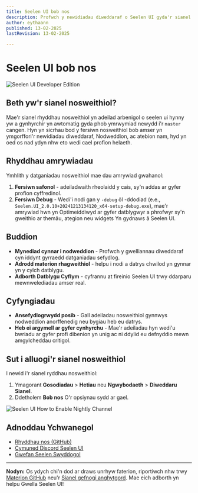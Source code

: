 ```yaml
---
title: Seelen UI bob nos
description: Profwch y newidiadau diweddaraf o Seelen UI gyda'r sianel ddiweddaru nos!
author: eythaann
published: 13-02-2025
lastRevision: 13-02-2025

---
```


# Seelen UI bob nos

![Seelen UI Developer Edition](https://github.com/user-attachments/assets/76634b49-7b09-4ef2-9643-e93542309f5d)

## Beth yw'r sianel nosweithiol?

Mae'r sianel rhyddhau nosweithiol yn adeilad arbenigol o seelen ui hynny yw
 a gynhyrchir yn awtomatig gyda phob ymrwymiad newydd i'r `master` cangen. Hyn
 yn sicrhau bod y fersiwn nosweithiol bob amser yn ymgorffori'r newidiadau diweddaraf,
 Nodweddion, ac atebion nam, hyd yn oed os nad ydyn nhw eto wedi cael profion helaeth.

## Rhyddhau amrywiadau

Ymhlith y datganiadau nosweithiol mae dau amrywiad gwahanol:

1. **Fersiwn safonol** - adeiladwaith rheolaidd y cais, sy'n addas ar gyfer
    profion cyffredinol.
2. **Fersiwn Debug** - Wedi'i nodi gan y `-debug` ôl -ddodiad (e.e.,
   `Seelen.UI_2.0.10+20241213134120_x64-setup-debug.exe`), mae'r amrywiad hwn yn
    Optimeiddiwyd ar gyfer datblygwyr a phrofwyr sy'n gweithio ar themâu, ategion neu widgets
    Yn gydnaws â Seelen UI.

## Buddion

* **Mynediad cynnar i nodweddion** - Profwch y gwelliannau diweddaraf cyn iddynt gyrraedd
   datganiadau sefydlog.
* **Adrodd materion rhagweithiol** - helpu i nodi a datrys chwilod yn gynnar yn y
   cylch datblygu.
* **Adborth Datblygu Cyflym** - cyfrannu at fireinio Seelen UI trwy ddarparu
   mewnwelediadau amser real.

## Cyfyngiadau

* **Ansefydlogrwydd posib** - Gall adeiladau nosweithiol gynnwys nodweddion anorffenedig neu
   bygiau heb eu datrys.
* **Heb ei argymell ar gyfer cynhyrchu** - Mae'r adeiladau hyn wedi'u bwriadu ar gyfer profi
   dibenion yn unig ac ni ddylid eu defnyddio mewn amgylcheddau critigol.

## Sut i alluogi'r sianel nosweithiol

I newid i'r sianel ryddhau nosweithiol:

1. Ymagorant **Gosodiadau** > **Hetiau** neu **Ngwybodaeth** > **Diweddaru Sianel**.
2. Ddetholem **Bob nos** O'r opsiynau sydd ar gael.

![Seelen UI How to Enable Nightly Channel](https://github.com/user-attachments/assets/ae88aeac-98cc-4424-a9e7-fb59740b694e)

## Adnoddau Ychwanegol

* [Rhyddhau nos (GitHub)](https://github.com/eythaann/Seelen-UI/releases/tag/nightly)
* [Cymuned Discord Seelen UI](https://discord.gg/ABfASx5ZAJ)
* [Gwefan Seelen Swyddogol](https://seelen.io)

***

**Nodyn:** Os ydych chi'n dod ar draws unrhyw faterion, riportiwch nhw trwy
[Materion GitHub](https://github.com/eythaann/Seelen-UI/issues) neu'r
[Sianel gefnogi anghytgord](https://discord.gg/ABfASx5ZAJ). Mae eich adborth yn helpu
 Gwella Seelen UI!
